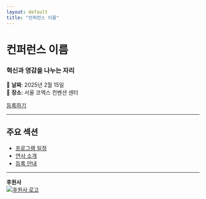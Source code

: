 ```yaml
---
layout: default
title: "컨퍼런스 이름"
---
```


# **컨퍼런스 이름**
### 혁신과 영감을 나누는 자리

📅 **날짜**: 2025년 2월 15일  
📍 **장소**: 서울 코엑스 컨벤션 센터  

[등록하기](./register.md)

---

## 주요 섹션
- [프로그램 일정](./agenda.md)
- [연사 소개](./speakers.md)
- [등록 안내](./register.md)

---

**후원사**  
[![후원사 로고](./assets/images/sponsor-logo.png)](https://sponsor-link.com)
